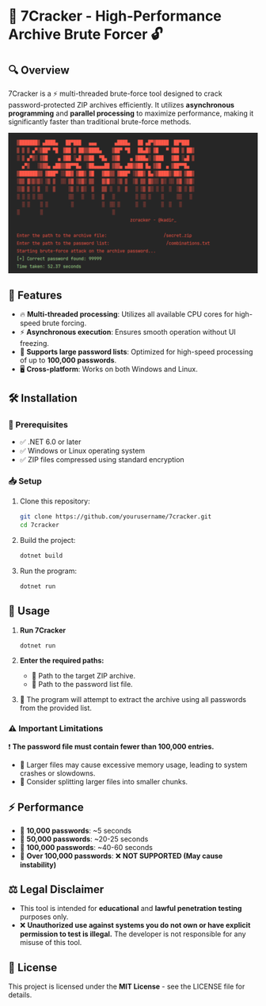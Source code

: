 # 🚀 7Cracker - High-Performance Archive Brute Forcer 🔓

## 🔍 Overview
7Cracker is a ⚡ multi-threaded brute-force tool designed to crack password-protected ZIP archives efficiently. It utilizes **asynchronous programming** and **parallel processing** to maximize performance, making it significantly faster than traditional brute-force methods.

<img src="zcracker-preview.png">

## 🎯 Features
- 🔥 **Multi-threaded processing**: Utilizes all available CPU cores for high-speed brute forcing.
- ⚡ **Asynchronous execution**: Ensures smooth operation without UI freezing.
- 📂 **Supports large password lists**: Optimized for high-speed processing of up to **100,000 passwords**.
- 🖥️ **Cross-platform**: Works on both Windows and Linux.

## 🛠️ Installation
### 📌 Prerequisites
- ✅ .NET 6.0 or later
- ✅ Windows or Linux operating system
- ✅ ZIP files compressed using standard encryption

### 📥 Setup
1. Clone this repository:
   ```sh
   git clone https://github.com/yourusername/7cracker.git
   cd 7cracker
   ```
2. Build the project:
   ```sh
   dotnet build
   ```
3. Run the program:
   ```sh
   dotnet run
   ```

## 📌 Usage
1. **Run 7Cracker**
   ```sh
   dotnet run
   ```
   
2. **Enter the required paths:**
   - 📁 Path to the target ZIP archive.
   - 📄 Path to the password list file.
     
3. 🚀 The program will attempt to extract the archive using all passwords from the provided list.

### ⚠️ Important Limitations
❗ **The password file must contain fewer than 100,000 entries.**
- 🚫 Larger files may cause excessive memory usage, leading to system crashes or slowdowns.
- 🔄 Consider splitting larger files into smaller chunks.

## ⚡ Performance
- 🔹 **10,000 passwords**: ~5 seconds
- 🔹 **50,000 passwords**: ~20-25 seconds
- 🔹 **100,000 passwords**: ~40-60 seconds
- 🔴 **Over 100,000 passwords**: ❌ **NOT SUPPORTED (May cause instability)**

## ⚖️ Legal Disclaimer
- This tool is intended for **educational** and **lawful penetration testing** purposes only. 
- ❌ **Unauthorized use against systems you do not own or have explicit permission to test is illegal.** The developer is not responsible for any misuse of this tool.

## 📜 License
This project is licensed under the **MIT License** - see the LICENSE file for details.

